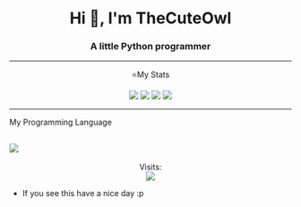 <h1 align="center">Hi 👋, I'm TheCuteOwl</h1>
<h3 align="center">A little Python programmer</h3>

-----

<p align="center">⭐My Stats</p>

<p align="center">
 <img src="https://github-readme-stats.vercel.app/api?username=TheCuteOwl&theme=nightowl&hide_border&show_icons=true"/>
 <img src="https://streak-stats.demolab.com?user=TheCuteOwl&theme=nightowl&hide_border=false&border_radius=4.2"/>
 <img src="https://github-readme-stats-eight-theta.vercel.app/api/top-langs/?username=TheCuteOwl&layout=compact&langs_count=8&theme=nightowl&locale=en"/>

<img src="https://github.com/dekrypted/dekrypted/blob/output/github-contribution-grid-snake-dark.svg#gh-dark-mode-only">

----- 
My Programming Language

![](https://skillicons.dev/icons?i=py)
-----
<p align="center"> 
  Visits:<br>
  <img src="https://komarev.com/ghpvc/?username=TheCuteOwl&style=for-the-badge"/>
</p>


* If you see this have a nice day :p


